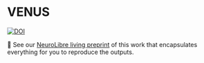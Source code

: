 # VENUS

[![DOI](https://neurolibre.org/papers/10.55458/neurolibre.00027/status.svg)](https://doi.org/10.55458/neurolibre.00027)

🚀 See our [NeuroLibre living preprint](https://preprint.neurolibre.org/10.55458/neurolibre.00027) of this work that encapsulates everything for you to reproduce the outputs. 